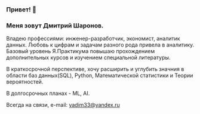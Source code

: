 ### Привет!  👋

### Меня зовут Дмитрий Шаронов.
Владею профессиями: инженер-разработчик, экономист, аналитик данных.
Любовь к цифрам и задачам разного рода привела в аналитику.
Базовый уровень Я.Практикума повышаю прохождением дополнительных курсов и изучением специальной литературы.

В краткосрочной перспективе, хочу расширить и углубить значния в области баз данных(SQL), Python, Математической статистики и Теории вероятностей. 

В долгосрочных планах - ML, AI.

Всегда на связи, e-mail: yadim33@yandex.ru





<!--
**dmisharo/dmisharo** is a ✨ _special_ ✨ repository because its `README.md` (this file) appears on your GitHub profile.

Here are some ideas to get you started:

- 🔭 I’m currently working on ...
- 🌱 I’m currently learning ...
- 👯 I’m looking to collaborate on ...
- 🤔 I’m looking for help with ...
- 💬 Ask me about ...
- 📫 How to reach me: ...
- 😄 Pronouns: ...
- ⚡ Fun fact: ...
-->

